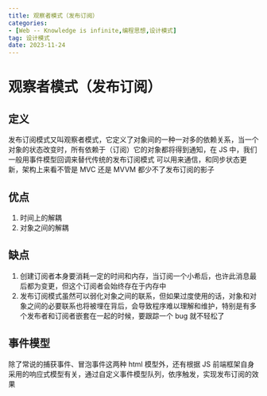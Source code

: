 ```yaml
---
title: 观察者模式（发布订阅）
categories: 
- [Web -- Knowledge is infinite,编程思想,设计模式]
tag: 设计模式
date: 2023-11-24
---
```

# 观察者模式（发布订阅）
## 定义
发布订阅模式又叫观察者模式，它定义了对象间的一种一对多的依赖关系，当一个对象的状态改变时，所有依赖于（订阅）它的对象都将得到通知，在 JS 中，我们一般用事件模型回调来替代传统的发布订阅模式
可以用来通信，和同步状态更新，架构上来看不管是 MVC 还是 MVVM 都少不了发布订阅的影子
## 优点

1. 时间上的解耦
2. 对象之间的解耦
## 缺点

1. 创建订阅者本身要消耗一定的时间和内存，当订阅一个小希后，也许此消息最后都为变更，但这个订阅者会始终存在于内存中
2. 发布订阅模式虽然可以弱化对象之间的联系，但如果过度使用的话，对象和对象之间的必要联系也将被埋在背后，会导致程序难以理解和维护，特别是有多个发布者和订阅者嵌套在一起的时候，要跟踪一个 bug 就不轻松了
## 事件模型
除了常说的捕获事件、冒泡事件这两种 html 模型外，还有根据 JS 前端框架自身采用的响应式模型有关，通过自定义事件模型队列，依序触发，实现发布订阅的效果
